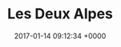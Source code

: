 ---
title: "Les Deux Alpes"
type: photoshoot
date:   2017-01-14 09:12:34 +0000
colour: "28, 69, 131"
description: "A selection of my favorite photos I took on holiday in Les 2 Alpes early 2017. I bought a Sony A330 shortly before, so I was still getting used to the camera."
link: "https://adobe.ly/2jLWWbM"
---